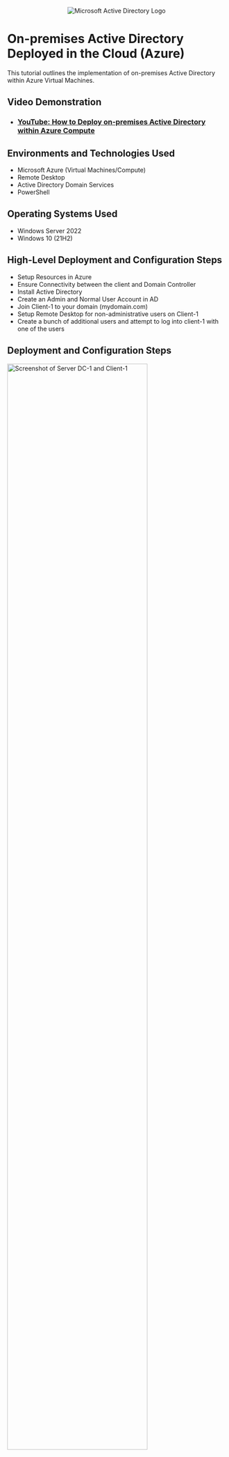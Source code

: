 <p align="center">
<img src="https://i.imgur.com/pU5A58S.png" alt="Microsoft Active Directory Logo"/>
</p>

<h1>On-premises Active Directory Deployed in the Cloud (Azure)</h1>
This tutorial outlines the implementation of on-premises Active Directory within Azure Virtual Machines.<br />


<h2>Video Demonstration</h2>

- ### [YouTube: How to Deploy on-premises Active Directory within Azure Compute](https://www.youtube.com)

<h2>Environments and Technologies Used</h2>

- Microsoft Azure (Virtual Machines/Compute)
- Remote Desktop
- Active Directory Domain Services
- PowerShell

<h2>Operating Systems Used </h2>

- Windows Server 2022
- Windows 10 (21H2)

<h2>High-Level Deployment and Configuration Steps</h2>

- Setup Resources in Azure
- Ensure Connectivity between the client and Domain Controller
- Install Active Directory
- Create an Admin and Normal User Account in AD
- Join Client-1 to your domain (mydomain.com)
- Setup Remote Desktop for non-administrative users on Client-1
- Create a bunch of additional users and attempt to log into client-1 with one of the users

<h2>Deployment and Configuration Steps</h2>
 
<p>
<img src="https://imgur.com/Jifz0RI.jpg" height="80%" width="80%" alt="Screenshot of Server DC-1 and Client-1"/>
</p>
<p>
Creation of the Server DC-1 (Domain Controller) and the creation of Client-1

1. Create the Domain Controller VM (Windows Server 2022) named “DC-1”
   - Take note of the Resource Group and Virtual Network (Vnet) that get created at this time
2. Set Domain Controller’s NIC Private IP address to be static
3. Create the Client VM (Windows 10) named “Client-1”. Use the same Resource Group and Vnet that was created in Step 1.a
4. Ensure that both VMs are in the same Vnet (you can check the topology with Network Watcher

</p>
<br />

<p>
<img src="https://i.imgur.com/DJmEXEB.png" height="80%" width="80%" alt="Disk Sanitization Steps"/>
</p>
<p>
Ensure Connectivity between the client and Domain Controller


5. Login to Client-1 with Remote Desktop and ping DC-1’s private IP address with ping -t <ip address> (perpetual ping)
6. Login to the Domain Controller and enable ICMPv4 in on the local windows Firewall
7. Check back at Client-1 to see the ping succeed

</p>
<br />

<p>
<img src="https://imgur.com/WTsRBS9.jpg" height="80%" width="80%" alt="Screenshot of the installation of Active Directory on DC-1"/>
</p>
<p>
Install Active Directory


8. Login to DC-1 and install Active Directory Domain Services
9. Promote as a DC: Setup a new forest as mydomain.com (can be anything, just remember what it is)
10. Restart and then log back into DC-1 as user: mydomain.com\labuser
</p>
<br />


<p>
<img src="https://imgur.com/61graiy.jpg" height="80%" width="80%" alt="Screenshot in AD of 2OU's EMPLOYEES & ADMINS and jane added to admins"/>
</p>
<p>
Create an Admin and Normal User Account in AD


11. In Active Directory Users and Computers (ADUC), create an Organizational Unit (OU) called “_EMPLOYEES”
12. Create a new OU named “_ADMINS”
13. Create a new employee named “Jane Doe” (same password) with the username of “jane_admin”
14. Add jane_admin to the “Domain Admins” Security Group
15. Log out/close the Remote Desktop connection to DC-1 and log back in as “mydomain.com\jane_admin”
16. User jane_admin as your admin account from now on
</p>
<br />

<p>
<img src="https://imgur.com/20QPRC3.jpg" height="80%" width="80%" alt="Screenshot of jane_admin logged into Client-1 Client-1 is using DC-1 private IPaddress"/>
</p>
<p>
Join Client-1 to your domain (mydomain.com)


17. From the Azure Portal, set Client-1’s DNS settings to the DC’s Private IP address
18. From the Azure Portal, restart Client-1
19. Login to Client-1 (Remote Desktop) as the original local admin (labuser) and join it to the domain (computer will restart)
20. Login to the Domain Controller (Remote Desktop) and verify Client-1 shows up in ADUC
21. Create a new OU named “_CLIENTS” and drag Client-1 into there

</p>
<br />

<p>
<img src="https://i.imgur.com/DJmEXEB.png" height="80%" width="80%" alt="Disk Sanitization Steps"/>
</p>
<p>
Setup Remote Desktop for non-administrative users on Client-1


22. Log into Client-1 as mydomain.com\jane_admin and open system properties
23. Click “Remote Desktop”
24. Allow “domain users” access to remote desktop
25. You can now log into Client-1 as a normal, non-administrative user now


</p>
<br />

<p>
<img src="https://imgur.com/6YuPBff.jpg" height="80%" width="80%" alt="Screenshot of employees added in AD"/>
</p>
<p>
Create a bunch of additional users and attempt to log into client-1 with one of the users


26. Login to DC-1 as jane_admin
27. Open PowerShell_ise as an administrator
28. Create a new File and paste the contents of the script into it (https://github.com/joshmadakor1/AD_PS/blob/master/Generate-Names-Create-Users.ps1)
29. Run the script and observe the accounts being created
30. When finished, open ADUC and observe the accounts in the appropriate OU
    - attempt to log into Client-1 with one of the accounts (take note of the password in the script)


Example of one of the added employees signed on to Client-1:

<img src="https://imgur.com/vdMMSFx.jpg" height="80%" width="80%" alt="Screenshot of employee bac.colok signed on in Client-1"/>
</p>
<br />
